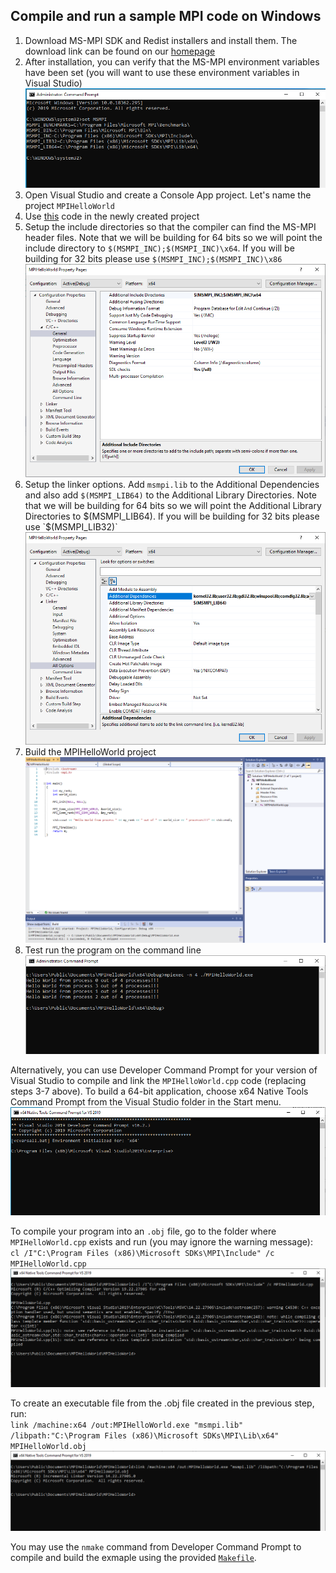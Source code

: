 ## Compile and run a sample MPI code on Windows
1. Download MS-MPI SDK and Redist installers and install them. The download link can be found on 
our [homepage](https://docs.microsoft.com/en-us/message-passing-interface/microsoft-mpi)
2. After installation, you can verify that the MS-MPI environment variables have been set (you will want to use these environment 
variables in Visual Studio)
![inline](./screenshots/set_msmpi.png)
3. Open Visual Studio and create a Console App project. Let's name the project `MPIHelloWorld`
4. Use [this](MPIHelloWorld.cpp) code in the newly created project
5. Setup the include directories so that the compiler can find the MS-MPI header files. Note that we will be building 
for 64 bits so we will point the include directory to `$(MSMPI_INC);$(MSMPI_INC)\x64`. If you will be building for 32 bits 
please use `$(MSMPI_INC);$(MSMPI_INC)\x86`
![inline](./screenshots/inc_dir.png)
6. Setup the linker options. Add `msmpi.lib` to the Additional Dependencies and also add `$(MSMPI_LIB64)` to the Additional 
Library Directories. Note that we will be building for 64 bits so we will point the Additional Library Directories to $(MSMPI_LIB64). 
If you will be building for 32 bits please use `$(MSMPI_LIB32)`
![inline](./screenshots/lib_dir.png)
7. Build the MPIHelloWorld project
![inline](./screenshots/vs_build.png)
8. Test run the program on the command line
![inline](./screenshots/mpiexec.png)

Alternatively, you can use Developer Command Prompt for your version of Visual Studio to compile and link the `MPIHelloWorld.cpp` 
code (replacing steps 3-7 above). To build a 64-bit application, choose x64 Native Tools Command Prompt from the Visual Studio folder 
in the Start menu.
![inline](./screenshots/x64_prompt.png)

To compile your program into an `.obj` file, go to the folder where `MPIHelloWorld.cpp` exists and run (you may ignore the warning message):<br>
`cl /I"C:\Program Files (x86)\Microsoft SDKs\MPI\Include" /c MPIHelloWorld.cpp`
![inline](./screenshots/compile.png)

To create an executable file from the .obj file created in the previous step, run:<br>
`link /machine:x64 /out:MPIHelloWorld.exe "msmpi.lib" /libpath:"C:\Program Files (x86)\Microsoft SDKs\MPI\Lib\x64" MPIHelloWorld.obj`
![inline](./screenshots/link.png)

You may use the `nmake` command from Developer Command Prompt to compile and build the exmaple using the provided [`Makefile`](Makefile).
